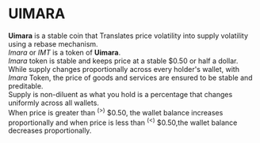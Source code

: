 # UIMARA
<strong>Uimara</strong> is a stable coin that Translates price volatility into supply volatility using a rebase mechanism. <br/>
<em>Imara</em> or <em>IMT</em> is a token of <strong>Uimara</strong>. <br/>
<em>Imara</em> token is stable and keeps price at a stable $0.50 or half a dollar.<br/>
While supply changes proportionally across every holder's wallet, with <em>Imara</em> Token, the price of goods and services are ensured to be stable and preditable.<br/>
Supply is non-diluent as what you hold is a percentage that changes uniformly across all wallets.<br>
When price is greater than <sup>(>)</sup> $0.50, the wallet balance increases proportionally and when price is less than <sup>(<)</sup> $0.50,the wallet balance decreases proportionally.
